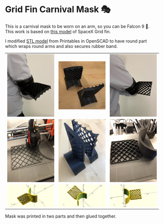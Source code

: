 # Grid Fin Carnival Mask 🎭

This is a carnival mask to be worn on an arm, so you can be Falcon 9 🚀. 
This work is based on [this model](https://www.printables.com/model/142891-grid-fin-spacex-falcon-9) of SpaceX Grid fin.

I modified [STL model](https://www.printables.com/model/142891-grid-fin-spacex-falcon-9) from Printables in OpenSCAD to have round part which wraps round arms and also secures rubber band.

<table>
<tr>
    <td><img src="images/final/a.jpg" alt="Image of grid fin mask"></td>
    <td><img src="images/final/b.jpg" alt="Image of grid fin mask"></td>
    <td><img src="images/final/c.jpg" alt="Image of grid fin mask"></td>
</tr>
<tr>
    <td><img src="images/print/a.jpg" alt="Image of grid fin mask"></td>
    <td><img src="images/print/b.jpg" alt="Image of grid fin mask"></td>
    <td><img src="images/print/c.jpg" alt="Image of grid fin mask"></td>
</tr>
<tr>
    <td><img src="images/render/a.png" alt="Render of grid fin mask"></td>
    <td><img src="images/render/b.png" alt="Render of grid fin mask"></td>
    <td><img src="images/render/c.png" alt="Render of grid fin mask"></td>
</tr>
</table>

Mask was printed in two parts and then glued together.

